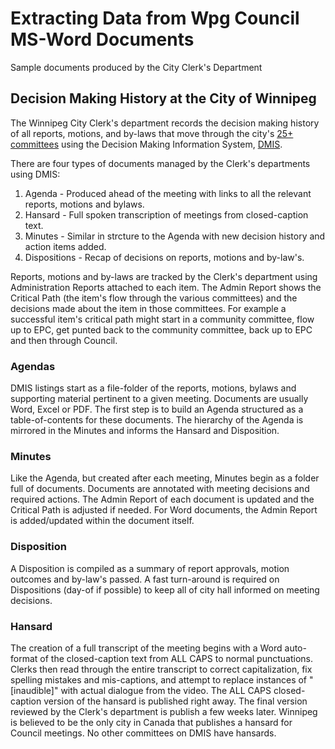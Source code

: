 # Extracting Data from Wpg Council MS-Word Documents

Sample documents produced by the City Clerk's Department 

## Decision Making History at the City of Winnipeg

The Winnipeg City Clerk's department records the decision making history of all reports, motions, and by-laws that move through the city's [25+ committees](http://clkapps.winnipeg.ca/dmis/) using the Decision Making Information System, [DMIS](http://clkapps.winnipeg.ca/dmis/). 

There are four types of documents managed by the Clerk's departments using DMIS: 

1. Agenda - Produced ahead of the meeting with links to all the relevant reports, motions and bylaws.
2. Hansard - Full spoken transcription of meetings from closed-caption text.
3. Minutes - Similar in strcture to the Agenda with new decision history and action items added.
4. Dispositions - Recap of decisions on reports, motions and by-law's. 

Reports, motions and by-laws are tracked by the Clerk's department using Administration Reports attached to each item. The Admin Report shows the Critical Path (the item's flow through the various committees) and the decisions made about the item in those committees. For example a successful item's critical path might start in a community committee, flow up to EPC, get punted back to the community committee, back up to EPC and then through Council.

### Agendas

DMIS listings start as a file-folder of the reports, motions, bylaws and supporting material pertinent to a given meeting. Documents are usually Word, Excel or PDF. The first step is to build an Agenda structured as a table-of-contents for these documents. The hierarchy of the Agenda is mirrored in the Minutes and informs the Hansard and Disposition. 

### Minutes

Like the Agenda, but created after each meeting, Minutes begin as a folder full of documents. Documents are annotated with meeting decisions and required actions. The Admin Report of each document is updated and the Critical Path is adjusted if needed. For Word documents, the Admin Report is added/updated within the document itself.

### Disposition

A Disposition is compiled as a summary of report approvals, motion outcomes and by-law's passed. A fast turn-around is required on Dispositions (day-of if possible) to keep all of city hall informed on meeting decisions.

### Hansard

The creation of a full transcript of the meeting begins with a Word auto-format of the closed-caption text from ALL CAPS to normal punctuations. Clerks then read through the entire transcript to correct capitalization, fix spelling mistakes and mis-captions, and attempt to replace instances of "[inaudible]" with actual dialogue from the video. The ALL CAPS closed-caption version of the hansard is published right away. The final version reviewed by the Clerk's department is publish a few weeks later. Winnipeg is believed to be the only city in Canada that publishes a hansard for Council meetings. No other committees on DMIS have hansards. 
